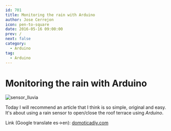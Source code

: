 ```yaml
---
id: 701
title: Monitoring the rain with Arduino
author: Jose Cerrejon
icon: pen-to-square
date: 2016-05-16 09:00:00
prev: /
next: false
category:
  - Arduino
tag:
  - Arduino
---
```


# Monitoring the rain with Arduino

![sensor_lluvia](/images/2016/05/rain_sensor_project.jpg)

Today I will recommend an article that I think is so simple, original and easy. It's about using a rain sensor to open/close the roof terrace using *Arduino*.

Link (Google translate es->en): [domoticadiy.com](https://translate.google.com/translate?sl=es&tl=en&js=y&prev=_t&hl=es&ie=UTF-8&u=http%3A%2F%2Fwww.domoticadiy.com%2Fmonitorizando-la-lluvia%2F&edit-text=)